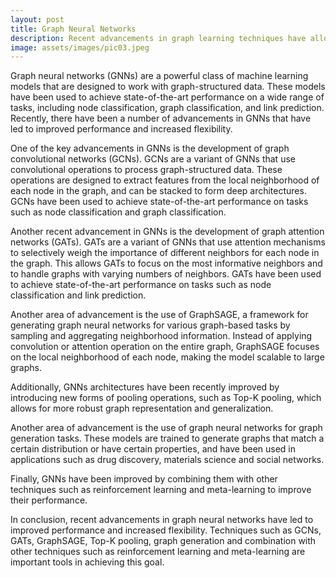 ```yaml
---
layout: post
title: Graph Neural Networks
description: Recent advancements in graph learning techniques have allowed for incredible developments in deep learning.
image: assets/images/pic03.jpeg
---
```


Graph neural networks (GNNs) are a powerful class of machine learning models that are designed to work with graph-structured data. These models have been used to achieve state-of-the-art performance on a wide range of tasks, including node classification, graph classification, and link prediction. Recently, there have been a number of advancements in GNNs that have led to improved performance and increased flexibility.

One of the key advancements in GNNs is the development of graph convolutional networks (GCNs). GCNs are a variant of GNNs that use convolutional operations to process graph-structured data. These operations are designed to extract features from the local neighborhood of each node in the graph, and can be stacked to form deep architectures. GCNs have been used to achieve state-of-the-art performance on tasks such as node classification and graph classification.

Another recent advancement in GNNs is the development of graph attention networks (GATs). GATs are a variant of GNNs that use attention mechanisms to selectively weigh the importance of different neighbors for each node in the graph. This allows GATs to focus on the most informative neighbors and to handle graphs with varying numbers of neighbors. GATs have been used to achieve state-of-the-art performance on tasks such as node classification and link prediction.

Another area of advancement is the use of GraphSAGE, a framework for generating graph neural networks for various graph-based tasks by sampling and aggregating neighborhood information. Instead of applying convolution or attention operation on the entire graph, GraphSAGE focuses on the local neighborhood of each node, making the model scalable to large graphs.

Additionally, GNNs architectures have been recently improved by introducing new forms of pooling operations, such as Top-K pooling, which allows for more robust graph representation and generalization.

Another area of advancement is the use of graph neural networks for graph generation tasks. These models are trained to generate graphs that match a certain distribution or have certain properties, and have been used in applications such as drug discovery, materials science and social networks.

Finally, GNNs have been improved by combining them with other techniques such as reinforcement learning and meta-learning to improve their performance.

In conclusion, recent advancements in graph neural networks have led to improved performance and increased flexibility. Techniques such as GCNs, GATs, GraphSAGE, Top-K pooling, graph generation and combination with other techniques such as reinforcement learning and meta-learning are important tools in achieving this goal.


